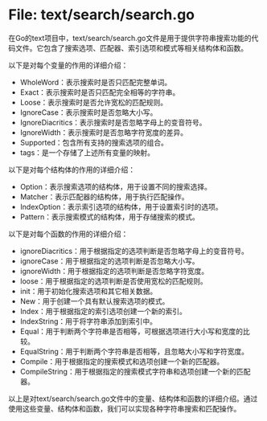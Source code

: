 # File: text/search/search.go

在Go的text项目中，text/search/search.go文件是用于提供字符串搜索功能的代码文件。它包含了搜索选项、匹配器、索引选项和模式等相关结构体和函数。

以下是对每个变量的作用的详细介绍：
- WholeWord：表示搜索时是否只匹配完整单词。
- Exact：表示搜索时是否只匹配完全相等的字符串。
- Loose：表示搜索时是否允许宽松的匹配规则。
- IgnoreCase：表示搜索时是否忽略大小写。
- IgnoreDiacritics：表示搜索时是否忽略字母上的变音符号。
- IgnoreWidth：表示搜索时是否忽略字符宽度的差异。
- Supported：包含所有支持的搜索选项的组合。
- tags：是一个存储了上述所有变量的映射。

以下是对每个结构体的作用的详细介绍：
- Option：表示搜索选项的结构体，用于设置不同的搜索选择。
- Matcher：表示匹配器的结构体，用于执行匹配操作。
- IndexOption：表示索引选项的结构体，用于设置索引时的选项。
- Pattern：表示搜索模式的结构体，用于存储搜索的模式。

以下是对每个函数的作用的详细介绍：
- ignoreDiacritics：用于根据指定的选项判断是否忽略字母上的变音符号。
- ignoreCase：用于根据指定的选项判断是否忽略大小写。
- ignoreWidth：用于根据指定的选项判断是否忽略字符宽度。
- loose：用于根据指定的选项判断是否使用宽松的匹配规则。
- init：用于初始化搜索选项和其它相关数据。
- New：用于创建一个具有默认搜索选项的模式。
- Index：用于根据指定的索引选项创建一个新的索引。
- IndexString：用于将字符串添加到索引中。
- Equal：用于判断两个字符串是否相等，可根据选项进行大小写和宽度的比较。
- EqualString：用于判断两个字符串是否相等，且忽略大小写和字符宽度。
- Compile：用于根据指定的搜索模式和选项创建一个新的匹配器。
- CompileString：用于根据指定的搜索模式字符串和选项创建一个新的匹配器。

以上是对text/search/search.go文件中的变量、结构体和函数的详细介绍。通过使用这些变量、结构体和函数，我们可以实现各种字符串搜索和匹配操作。

